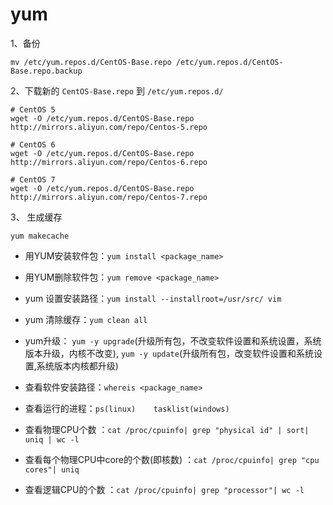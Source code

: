 # yum

1、备份

	mv /etc/yum.repos.d/CentOS-Base.repo /etc/yum.repos.d/CentOS-Base.repo.backup

2、下载新的 `CentOS-Base.repo` 到 `/etc/yum.repos.d/`

	# CentOS 5
	wget -O /etc/yum.repos.d/CentOS-Base.repo http://mirrors.aliyun.com/repo/Centos-5.repo

	# CentOS 6
	wget -O /etc/yum.repos.d/CentOS-Base.repo http://mirrors.aliyun.com/repo/Centos-6.repo

	# CentOS 7
	wget -O /etc/yum.repos.d/CentOS-Base.repo http://mirrors.aliyun.com/repo/Centos-7.repo

3、 生成缓存

	yum makecache


* 用YUM安装软件包：`yum install <package_name>`

* 用YUM删除软件包：`yum remove <package_name>`

* yum 设置安装路径：`yum install --installroot=/usr/src/ vim`

* yum 清除缓存：`yum clean all`

* yum升级：
	`yum -y upgrade`(升级所有包，不改变软件设置和系统设置，系统版本升级，内核不改变),
	`yum -y update`(升级所有包，改变软件设置和系统设置,系统版本内核都升级)


* 查看软件安装路径：`whereis <package_name>`

* 查看运行的进程：`ps(linux)	tasklist(windows)`

* 查看物理CPU个数 ：`cat /proc/cpuinfo| grep "physical id" | sort| uniq | wc -l `

* 查看每个物理CPU中core的个数(即核数) ：`cat /proc/cpuinfo| grep "cpu cores"| uniq `

* 查看逻辑CPU的个数 ：`cat /proc/cpuinfo| grep "processor"| wc -l`
